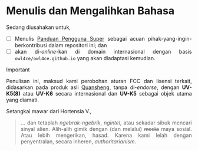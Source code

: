 # Menulis dan Mengalihkan Bahasa

<div align="justify">

Sedang diusahakan untuk,
- [ ] Menulis [Panduan Pengguna Super](./SU-Manual.md) sebagai
      acuan pihak-yang-ingin-berkontribusi dalam repositori ini; dan
- [ ] akan di-*online*-kan di domain internasional dengan basis
      `owl4ce/owl4ce.github.io` yang akan diadaptasi kemudian.

> [!IMPORTANT]
> Penulisan ini, maksud kami perobohan aturan FCC dan lisensi terkait, didasarkan pada
> produk asli [Quansheng](http://en.qsfj.com), tanpa di-*endorse*, dengan **UV-K5(8)**
> atau **UV-K6** secara internasional dan **UV-K5** sebagai objek utama yang diamati.

Setangkai mawar dari Hortensia V.,
> ... dan tetaplah *ngebrak-ngebrik*, *ngintel*, atau sekadar sibuk mencari sinyal alien.
> Alih-alih gimik dengan (dan melalui) ~~media~~ maya sosial. Atau lebih mengerikan, hasad.
> Karena kami lelah dengan penyentralan, secara inheren, *authoritarianism*.

</div>
